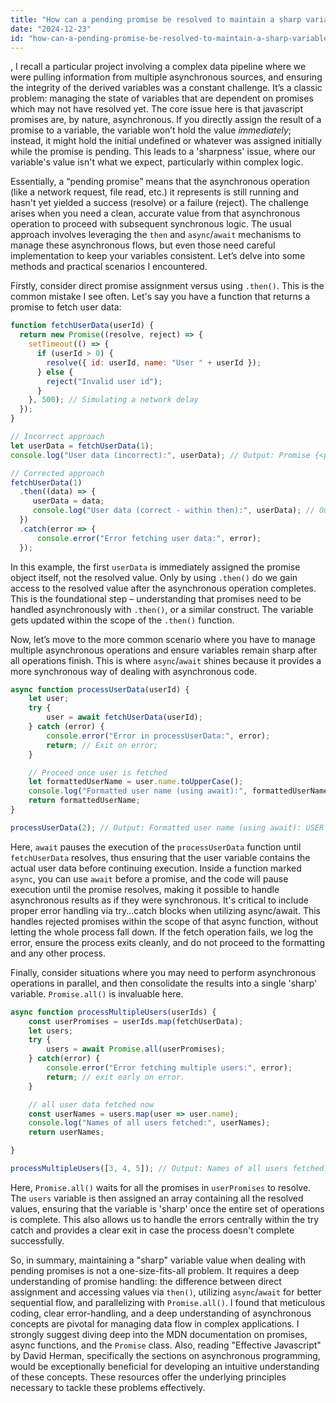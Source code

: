 ```yaml
---
title: "How can a pending promise be resolved to maintain a sharp variable value?"
date: "2024-12-23"
id: "how-can-a-pending-promise-be-resolved-to-maintain-a-sharp-variable-value"
---
```


,  I recall a particular project involving a complex data pipeline where we were pulling information from multiple asynchronous sources, and ensuring the integrity of the derived variables was a constant challenge. It’s a classic problem: managing the state of variables that are dependent on promises which may not have resolved yet. The core issue here is that javascript promises are, by nature, asynchronous. If you directly assign the result of a promise to a variable, the variable won’t hold the value *immediately*; instead, it might hold the initial undefined or whatever was assigned initially while the promise is pending. This leads to a 'sharpness' issue, where our variable's value isn't what we expect, particularly within complex logic.

Essentially, a “pending promise” means that the asynchronous operation (like a network request, file read, etc.) it represents is still running and hasn't yet yielded a success (resolve) or a failure (reject). The challenge arises when you need a clean, accurate value from that asynchronous operation to proceed with subsequent synchronous logic. The usual approach involves leveraging the `then` and `async`/`await` mechanisms to manage these asynchronous flows, but even those need careful implementation to keep your variables consistent. Let’s delve into some methods and practical scenarios I encountered.

Firstly, consider direct promise assignment versus using `.then()`. This is the common mistake I see often. Let's say you have a function that returns a promise to fetch user data:

```javascript
function fetchUserData(userId) {
  return new Promise((resolve, reject) => {
    setTimeout(() => {
      if (userId > 0) {
        resolve({ id: userId, name: "User " + userId });
      } else {
        reject("Invalid user id");
      }
    }, 500); // Simulating a network delay
  });
}

// Incorrect approach
let userData = fetchUserData(1);
console.log("User data (incorrect):", userData); // Output: Promise {<pending>}

// Corrected approach
fetchUserData(1)
  .then((data) => {
     userData = data;
     console.log("User data (correct - within then):", userData); // Output: { id: 1, name: 'User 1' }
  })
  .catch(error => {
      console.error("Error fetching user data:", error);
  });

```

In this example, the first `userData` is immediately assigned the promise object itself, not the resolved value. Only by using `.then()` do we gain access to the resolved value after the asynchronous operation completes. This is the foundational step – understanding that promises need to be handled asynchronously with `.then()`, or a similar construct. The variable gets updated within the scope of the `.then()` function.

Now, let’s move to the more common scenario where you have to manage multiple asynchronous operations and ensure variables remain sharp after all operations finish. This is where `async`/`await` shines because it provides a more synchronous way of dealing with asynchronous code.

```javascript
async function processUserData(userId) {
    let user;
    try {
        user = await fetchUserData(userId);
    } catch (error) {
        console.error("Error in processUserData:", error);
        return; // Exit on error;
    }

    // Proceed once user is fetched
    let formattedUserName = user.name.toUpperCase();
    console.log("Formatted user name (using await):", formattedUserName)
    return formattedUserName;
}

processUserData(2); // Output: Formatted user name (using await): USER 2
```

Here, `await` pauses the execution of the `processUserData` function until `fetchUserData` resolves, thus ensuring that the user variable contains the actual user data before continuing execution. Inside a function marked `async`, you can use `await` before a promise, and the code will pause execution until the promise resolves, making it possible to handle asynchronous results as if they were synchronous. It's critical to include proper error handling via try...catch blocks when utilizing async/await. This handles rejected promises within the scope of that async function, without letting the whole process fall down. If the fetch operation fails, we log the error, ensure the process exits cleanly, and do not proceed to the formatting and any other process.

Finally, consider situations where you may need to perform asynchronous operations in parallel, and then consolidate the results into a single 'sharp' variable. `Promise.all()` is invaluable here.

```javascript
async function processMultipleUsers(userIds) {
    const userPromises = userIds.map(fetchUserData);
    let users;
    try {
        users = await Promise.all(userPromises);
    } catch(error) {
        console.error("Error fetching multiple users:", error);
        return; // exit early on error.
    }

    // all user data fetched now
    const userNames = users.map(user => user.name);
    console.log("Names of all users fetched:", userNames);
    return userNames;

}

processMultipleUsers([3, 4, 5]); // Output: Names of all users fetched: ['User 3', 'User 4', 'User 5']

```

Here, `Promise.all()` waits for all the promises in `userPromises` to resolve. The `users` variable is then assigned an array containing all the resolved values, ensuring that the variable is 'sharp' once the entire set of operations is complete. This also allows us to handle the errors centrally within the try catch and provides a clear exit in case the process doesn't complete successfully.

So, in summary, maintaining a "sharp" variable value when dealing with pending promises is not a one-size-fits-all problem. It requires a deep understanding of promise handling: the difference between direct assignment and accessing values via `then()`, utilizing `async`/`await` for better sequential flow, and parallelizing with `Promise.all()`. I found that meticulous coding, clear error-handling, and a deep understanding of asynchronous concepts are pivotal for managing data flow in complex applications. I strongly suggest diving deep into the MDN documentation on promises, async functions, and the `Promise` class. Also, reading "Effective Javascript" by David Herman, specifically the sections on asynchronous programming, would be exceptionally beneficial for developing an intuitive understanding of these concepts. These resources offer the underlying principles necessary to tackle these problems effectively.
